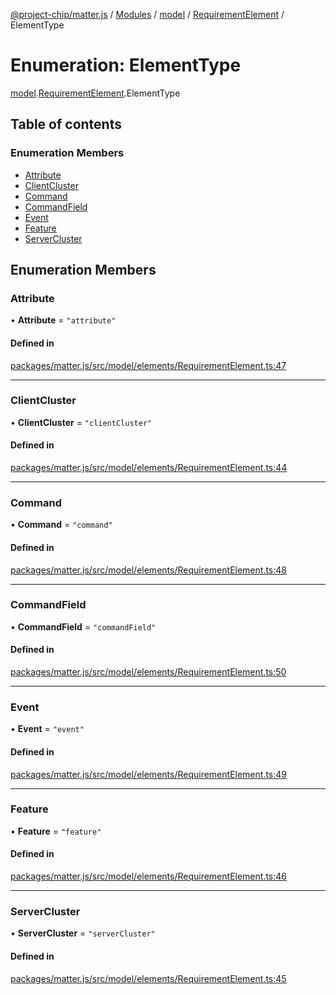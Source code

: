[@project-chip/matter.js](../README.md) / [Modules](../modules.md) / [model](../modules/model.md) / [RequirementElement](../modules/model.RequirementElement.md) / ElementType

# Enumeration: ElementType

[model](../modules/model.md).[RequirementElement](../modules/model.RequirementElement.md).ElementType

## Table of contents

### Enumeration Members

- [Attribute](model.RequirementElement.ElementType.md#attribute)
- [ClientCluster](model.RequirementElement.ElementType.md#clientcluster)
- [Command](model.RequirementElement.ElementType.md#command)
- [CommandField](model.RequirementElement.ElementType.md#commandfield)
- [Event](model.RequirementElement.ElementType.md#event)
- [Feature](model.RequirementElement.ElementType.md#feature)
- [ServerCluster](model.RequirementElement.ElementType.md#servercluster)

## Enumeration Members

### Attribute

• **Attribute** = ``"attribute"``

#### Defined in

[packages/matter.js/src/model/elements/RequirementElement.ts:47](https://github.com/project-chip/matter.js/blob/6d3b6a5d957d88a9231d6ecab4bb41f8133112be/packages/matter.js/src/model/elements/RequirementElement.ts#L47)

___

### ClientCluster

• **ClientCluster** = ``"clientCluster"``

#### Defined in

[packages/matter.js/src/model/elements/RequirementElement.ts:44](https://github.com/project-chip/matter.js/blob/6d3b6a5d957d88a9231d6ecab4bb41f8133112be/packages/matter.js/src/model/elements/RequirementElement.ts#L44)

___

### Command

• **Command** = ``"command"``

#### Defined in

[packages/matter.js/src/model/elements/RequirementElement.ts:48](https://github.com/project-chip/matter.js/blob/6d3b6a5d957d88a9231d6ecab4bb41f8133112be/packages/matter.js/src/model/elements/RequirementElement.ts#L48)

___

### CommandField

• **CommandField** = ``"commandField"``

#### Defined in

[packages/matter.js/src/model/elements/RequirementElement.ts:50](https://github.com/project-chip/matter.js/blob/6d3b6a5d957d88a9231d6ecab4bb41f8133112be/packages/matter.js/src/model/elements/RequirementElement.ts#L50)

___

### Event

• **Event** = ``"event"``

#### Defined in

[packages/matter.js/src/model/elements/RequirementElement.ts:49](https://github.com/project-chip/matter.js/blob/6d3b6a5d957d88a9231d6ecab4bb41f8133112be/packages/matter.js/src/model/elements/RequirementElement.ts#L49)

___

### Feature

• **Feature** = ``"feature"``

#### Defined in

[packages/matter.js/src/model/elements/RequirementElement.ts:46](https://github.com/project-chip/matter.js/blob/6d3b6a5d957d88a9231d6ecab4bb41f8133112be/packages/matter.js/src/model/elements/RequirementElement.ts#L46)

___

### ServerCluster

• **ServerCluster** = ``"serverCluster"``

#### Defined in

[packages/matter.js/src/model/elements/RequirementElement.ts:45](https://github.com/project-chip/matter.js/blob/6d3b6a5d957d88a9231d6ecab4bb41f8133112be/packages/matter.js/src/model/elements/RequirementElement.ts#L45)

